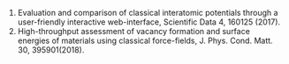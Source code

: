 1. 	Evaluation and comparison of classical interatomic potentials through a user-friendly interactive web-interface, Scientific Data 4, 160125 (2017).
2. 	High-throughput assessment of vacancy formation and surface energies of materials using classical force-fields, J. Phys. Cond. Matt. 30, 395901(2018).
